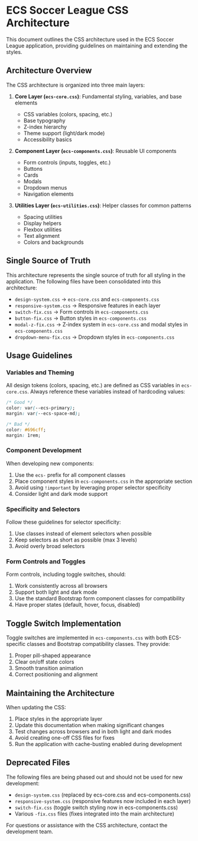 # ECS Soccer League CSS Architecture

This document outlines the CSS architecture used in the ECS Soccer League application, providing guidelines on maintaining and extending the styles.

## Architecture Overview

The CSS architecture is organized into three main layers:

1. **Core Layer (`ecs-core.css`)**: Fundamental styling, variables, and base elements
   - CSS variables (colors, spacing, etc.)
   - Base typography
   - Z-index hierarchy
   - Theme support (light/dark mode)
   - Accessibility basics

2. **Component Layer (`ecs-components.css`)**: Reusable UI components
   - Form controls (inputs, toggles, etc.)
   - Buttons
   - Cards
   - Modals
   - Dropdown menus
   - Navigation elements

3. **Utilities Layer (`ecs-utilities.css`)**: Helper classes for common patterns
   - Spacing utilities
   - Display helpers
   - Flexbox utilities
   - Text alignment
   - Colors and backgrounds

## Single Source of Truth

This architecture represents the single source of truth for all styling in the application. The following files have been consolidated into this architecture:

- `design-system.css` → `ecs-core.css` and `ecs-components.css`
- `responsive-system.css` → Responsive features in each layer
- `switch-fix.css` → Form controls in `ecs-components.css`
- `button-fix.css` → Button styles in `ecs-components.css`
- `modal-z-fix.css` → Z-index system in `ecs-core.css` and modal styles in `ecs-components.css`
- `dropdown-menu-fix.css` → Dropdown styles in `ecs-components.css`

## Usage Guidelines

### Variables and Theming

All design tokens (colors, spacing, etc.) are defined as CSS variables in `ecs-core.css`. Always reference these variables instead of hardcoding values:

```css
/* Good */
color: var(--ecs-primary);
margin: var(--ecs-space-md);

/* Bad */
color: #696cff;
margin: 1rem;
```

### Component Development

When developing new components:

1. Use the `ecs-` prefix for all component classes
2. Place component styles in `ecs-components.css` in the appropriate section
3. Avoid using `!important` by leveraging proper selector specificity
4. Consider light and dark mode support

### Specificity and Selectors

Follow these guidelines for selector specificity:

1. Use classes instead of element selectors when possible
2. Keep selectors as short as possible (max 3 levels)
3. Avoid overly broad selectors

### Form Controls and Toggles

Form controls, including toggle switches, should:

1. Work consistently across all browsers
2. Support both light and dark mode
3. Use the standard Bootstrap form component classes for compatibility
4. Have proper states (default, hover, focus, disabled)

## Toggle Switch Implementation

Toggle switches are implemented in `ecs-components.css` with both ECS-specific classes and Bootstrap compatibility classes. They provide:

1. Proper pill-shaped appearance
2. Clear on/off state colors
3. Smooth transition animation
4. Correct positioning and alignment

## Maintaining the Architecture

When updating the CSS:

1. Place styles in the appropriate layer
2. Update this documentation when making significant changes
3. Test changes across browsers and in both light and dark modes
4. Avoid creating one-off CSS files for fixes
5. Run the application with cache-busting enabled during development

## Deprecated Files

The following files are being phased out and should not be used for new development:

- `design-system.css` (replaced by ecs-core.css and ecs-components.css)
- `responsive-system.css` (responsive features now included in each layer)
- `switch-fix.css` (toggle switch styling now in ecs-components.css)
- Various `-fix.css` files (fixes integrated into the main architecture)

For questions or assistance with the CSS architecture, contact the development team.